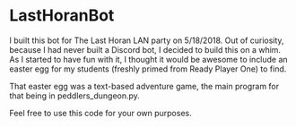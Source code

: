 # LastHoranBot

I built this bot for The Last Horan LAN party on 5/18/2018.  Out of curiosity, because I had never built a Discord bot, I decided to build this on a whim.  As I started to have fun with it, I thought it would be awesome to include an easter egg for my students (freshly primed from Ready Player One) to find.  

That easter egg was a text-based adventure game, the main program for that being in peddlers_dungeon.py.

Feel free to use this code for your own purposes.
